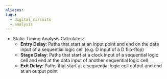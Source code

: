 ```yaml
---
aliases: 
tags:
  - digital_circuits
  - analysis
---
```


- Static Timing Analysis Calculates:
	- **Entry Delay**: Paths that start at an input point and end on the data input of a sequential logic cell (e.g. D input of a D flip-flop)
	- **Stage Delay**: Paths that start at a clock input of a sequential logic cell and end at the data input of another sequential logic cell
	- **Exit Delay**: Paths that start at a sequential logic cell output and end at an output point
